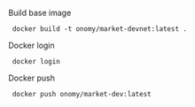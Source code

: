 Build base image
```
 docker build -t onomy/market-devnet:latest .
````

Docker login
```
 docker login
```

Docker push
```
 docker push onomy/market-dev:latest
```
